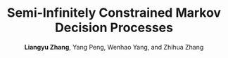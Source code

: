 ---
title: "Semi-Infinitely Constrained Markov Decision Processes"
collection: publications
permalink: /publication/SICMDP2022
author: <strong>Liangyu Zhang</strong>, Yang Peng, Wenhao Yang, and Zhihua Zhang
venue: Conference on Neural Information Processing Systems (NeurIPS)
year: 2022
paperurl: /files/papers/SICMDP2022.pdf
additional: true
---
